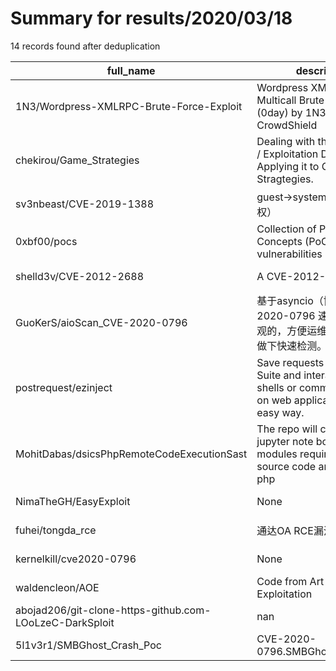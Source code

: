 
# Summary for results/2020/03/18
    
14 records found after deduplication

| full_name | description | html_url | matched_list | matched_count | pushed_at | size | stargazers_count | language | forks_count |
|---------------------------------------------------------|-------------------------------------------------------------------------------------------------------------------|----------------------------------------------------------------------------|---------------------------|-----------------|---------------------------|--------|--------------------|------------------|---------------|
| 1N3/Wordpress-XMLRPC-Brute-Force-Exploit | Wordpress XMLRPC System Multicall Brute Force Exploit (0day) by 1N3 @ CrowdShield | https://github.com/1N3/Wordpress-XMLRPC-Brute-Force-Exploit | ['0day', 'exploit'] | 2 | 2020-03-18 23:51:23+00:00 | 22 | 328 | Python | 168 |
| chekirou/Game_Strategies | Dealing with the Exploration / Exploitation Dilemma by Applying it to Game Stragtegies. | https://github.com/chekirou/Game_Strategies | ['exploit'] | 1 | 2020-03-18 23:38:12+00:00 | 1302 | 0 | Jupyter Notebook | 0 |
| sv3nbeast/CVE-2019-1388 | guest→system（UAC手动提权） | https://github.com/sv3nbeast/CVE-2019-1388 | ['cve-2'] | 1 | 2020-03-18 06:21:13+00:00 | 4505 | 69 | | 20 |
| 0xbf00/pocs | Collection of Proof of Concepts (PoC) for vulnerabilities I found | https://github.com/0xbf00/pocs | ['vulnerability poc'] | 1 | 2020-03-18 18:34:02+00:00 | 12 | 3 | C | 1 |
| shelld3v/CVE-2012-2688 | A CVE-2012-2688 shell | https://github.com/shelld3v/CVE-2012-2688 | ['cve-2'] | 1 | 2020-03-18 16:06:39+00:00 | 9 | 2 | Python | 0 |
| GuoKerS/aioScan_CVE-2020-0796 | 基于asyncio（协程）的CVE-2020-0796 速度还是十分可观的，方便运维师傅们对内网做下快速检测。 | https://github.com/GuoKerS/aioScan_CVE-2020-0796 | ['cve-2'] | 1 | 2020-03-18 04:48:23+00:00 | 3 | 16 | Python | 13 |
| postrequest/ezinject | Save requests from Burp Suite and interact with web shells or command injection on web applications the easy way. | https://github.com/postrequest/ezinject | ['command injection'] | 1 | 2020-03-18 05:43:44+00:00 | 39 | 0 | Python | 0 |
| MohitDabas/dsicsPhpRemoteCodeExecutionSast | The repo will contain the jupyter note book and other modules required to do source code analysis on php | https://github.com/MohitDabas/dsicsPhpRemoteCodeExecutionSast | ['remote code execution'] | 1 | 2020-03-18 07:21:18+00:00 | 139 | 1 | Jupyter Notebook | 0 |
| NimaTheGH/EasyExploit | None | https://github.com/NimaTheGH/EasyExploit | ['exploit'] | 1 | 2020-03-18 00:05:17+00:00 | 0 | 0 | | 0 |
| fuhei/tongda_rce | 通达OA RCE漏洞 | https://github.com/fuhei/tongda_rce | ['rce'] | 1 | 2020-03-18 07:52:29+00:00 | 699 | 69 | Python | 21 |
| kernelkill/cve2020-0796 | None | https://github.com/kernelkill/cve2020-0796 | ['cve-2'] | 1 | 2020-03-18 13:31:00+00:00 | 1 | 0 | Python | 1 |
| waldencleon/AOE | Code from Art of Exploitation | https://github.com/waldencleon/AOE | ['exploit'] | 1 | 2020-03-18 15:07:42+00:00 | 6 | 0 | C | 0 |
| abojad206/git-clone-https-github.com-LOoLzeC-DarkSploit | nan | https://github.com/abojad206/git-clone-https-github.com-LOoLzeC-DarkSploit | ['sploit'] | 1 | 2020-03-18 19:53:57+00:00 | 0 | 1 | nan | 0 |
| 5l1v3r1/SMBGhost_Crash_Poc | CVE-2020-0796.SMBGhost_Crash_Poc | https://github.com/5l1v3r1/SMBGhost_Crash_Poc | ['cve poc'] | 1 | 2020-03-18 08:57:36+00:00 | 387 | 0 | nan | 0 |
